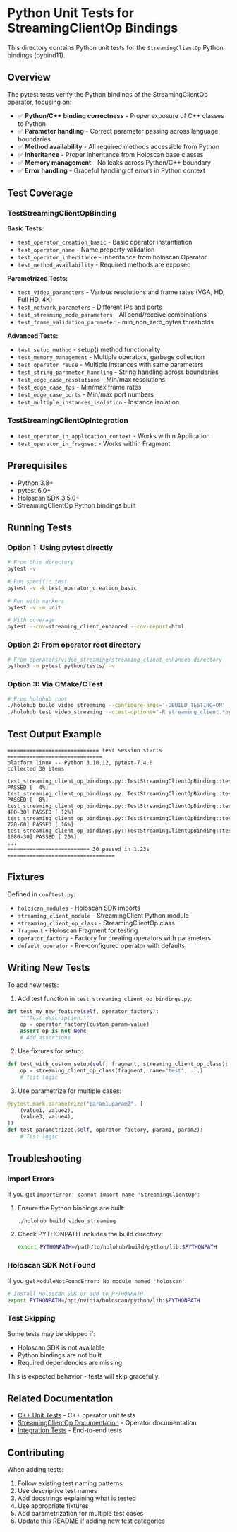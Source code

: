 # Python Unit Tests for StreamingClientOp Bindings

This directory contains Python unit tests for the `StreamingClientOp` Python bindings (pybind11).

## Overview

The pytest tests verify the Python bindings of the StreamingClientOp operator, focusing on:

- ✅ **Python/C++ binding correctness** - Proper exposure of C++ classes to Python
- ✅ **Parameter handling** - Correct parameter passing across language boundaries  
- ✅ **Method availability** - All required methods accessible from Python
- ✅ **Inheritance** - Proper inheritance from Holoscan base classes
- ✅ **Memory management** - No leaks across Python/C++ boundary
- ✅ **Error handling** - Graceful handling of errors in Python context

## Test Coverage

### TestStreamingClientOpBinding

**Basic Tests:**
- `test_operator_creation_basic` - Basic operator instantiation
- `test_operator_name` - Name property validation
- `test_operator_inheritance` - Inheritance from holoscan.Operator
- `test_method_availability` - Required methods are exposed

**Parametrized Tests:**
- `test_video_parameters` - Various resolutions and frame rates (VGA, HD, Full HD, 4K)
- `test_network_parameters` - Different IPs and ports
- `test_streaming_mode_parameters` - All send/receive combinations
- `test_frame_validation_parameter` - min_non_zero_bytes thresholds

**Advanced Tests:**
- `test_setup_method` - setup() method functionality
- `test_memory_management` - Multiple operators, garbage collection
- `test_operator_reuse` - Multiple instances with same parameters
- `test_string_parameter_handling` - String handling across boundaries
- `test_edge_case_resolutions` - Min/max resolutions
- `test_edge_case_fps` - Min/max frame rates
- `test_edge_case_ports` - Min/max port numbers
- `test_multiple_instances_isolation` - Instance isolation

### TestStreamingClientOpIntegration

- `test_operator_in_application_context` - Works within Application
- `test_operator_in_fragment` - Works within Fragment

## Prerequisites

- Python 3.8+
- pytest 6.0+
- Holoscan SDK 3.5.0+
- StreamingClientOp Python bindings built

## Running Tests

### Option 1: Using pytest directly

```bash
# From this directory
pytest -v

# Run specific test
pytest -v -k test_operator_creation_basic

# Run with markers
pytest -v -m unit

# With coverage
pytest --cov=streaming_client_enhanced --cov-report=html
```

### Option 2: From operator root directory

```bash
# From operators/video_streaming/streaming_client_enhanced directory
python3 -m pytest python/tests/ -v
```

### Option 3: Via CMake/CTest

```bash
# From holohub root
./holohub build video_streaming --configure-args='-DBUILD_TESTING=ON'
./holohub test video_streaming --ctest-options="-R streaming_client.*pytest"
```

## Test Output Example

```
============================= test session starts ==============================
platform linux -- Python 3.10.12, pytest-7.4.0
collected 30 items

test_streaming_client_op_bindings.py::TestStreamingClientOpBinding::test_operator_creation_basic PASSED [  4%]
test_streaming_client_op_bindings.py::TestStreamingClientOpBinding::test_operator_name PASSED [  8%]
test_streaming_client_op_bindings.py::TestStreamingClientOpBinding::test_video_parameters[640-480-30] PASSED [ 12%]
test_streaming_client_op_bindings.py::TestStreamingClientOpBinding::test_video_parameters[1280-720-60] PASSED [ 16%]
test_streaming_client_op_bindings.py::TestStreamingClientOpBinding::test_video_parameters[1920-1080-30] PASSED [ 20%]
...
========================== 30 passed in 1.23s ==================================
```

## Fixtures

Defined in `conftest.py`:

- `holoscan_modules` - Holoscan SDK imports
- `streaming_client_module` - StreamingClient Python module
- `streaming_client_op_class` - StreamingClientOp class
- `fragment` - Holoscan Fragment for testing
- `operator_factory` - Factory for creating operators with parameters
- `default_operator` - Pre-configured operator with defaults

## Writing New Tests

To add new tests:

1. Add test function in `test_streaming_client_op_bindings.py`:
```python
def test_my_new_feature(self, operator_factory):
    """Test description."""
    op = operator_factory(custom_param=value)
    assert op is not None
    # Add assertions
```

2. Use fixtures for setup:
```python
def test_with_custom_setup(self, fragment, streaming_client_op_class):
    op = streaming_client_op_class(fragment, name="test", ...)
    # Test logic
```

3. Use parametrize for multiple cases:
```python
@pytest.mark.parametrize("param1,param2", [
    (value1, value2),
    (value3, value4),
])
def test_parametrized(self, operator_factory, param1, param2):
    # Test logic
```

## Troubleshooting

### Import Errors

If you get `ImportError: cannot import name 'StreamingClientOp'`:

1. Ensure the Python bindings are built:
   ```bash
   ./holohub build video_streaming
   ```

2. Check PYTHONPATH includes the build directory:
   ```bash
   export PYTHONPATH=/path/to/holohub/build/python/lib:$PYTHONPATH
   ```

### Holoscan SDK Not Found

If you get `ModuleNotFoundError: No module named 'holoscan'`:

```bash
# Install Holoscan SDK or add to PYTHONPATH
export PYTHONPATH=/opt/nvidia/holoscan/python/lib:$PYTHONPATH
```

### Test Skipping

Some tests may be skipped if:
- Holoscan SDK is not available
- Python bindings are not built
- Required dependencies are missing

This is expected behavior - tests will skip gracefully.

## Related Documentation

- [C++ Unit Tests](../../tests/README.md) - C++ operator unit tests
- [StreamingClientOp Documentation](../../README.md) - Operator documentation
- [Integration Tests](../../../../../applications/video_streaming/TESTING.md) - End-to-end tests

## Contributing

When adding tests:
1. Follow existing test naming patterns
2. Use descriptive test names
3. Add docstrings explaining what is tested
4. Use appropriate fixtures
5. Add parametrization for multiple test cases
6. Update this README if adding new test categories

